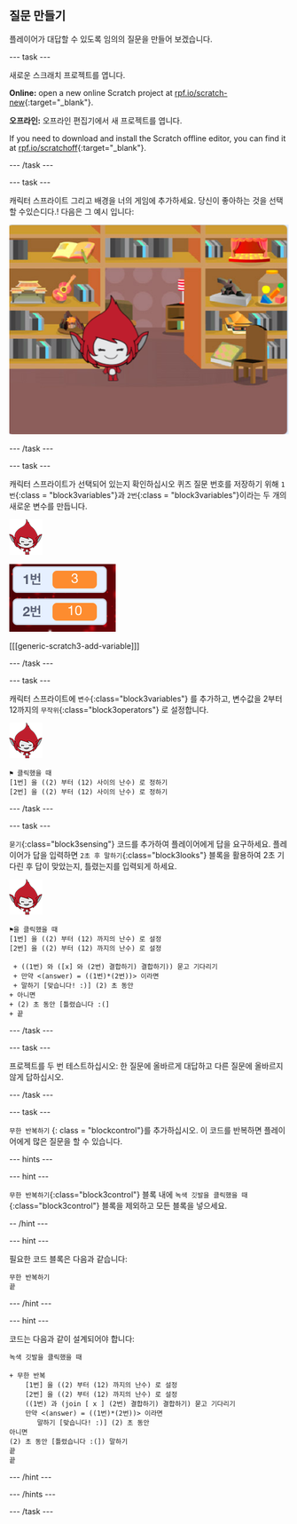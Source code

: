 ## 질문 만들기

플레이어가 대답할 수 있도록 임의의 질문을 만들어 보겠습니다.

\--- task \---

새로운 스크래치 프로젝트를 엽니다.

**Online:** open a new online Scratch project at [rpf.io/scratch-new](https://rpf.io/scratch-new){:target="_blank"}.

**오프라인:** 오프라인 편집기에서 새 프로젝트를 엽니다.

If you need to download and install the Scratch offline editor, you can find it at [rpf.io/scratchoff](https://rpf.io/scratchoff){:target="_blank"}.

\--- /task \---

\--- task \---

캐릭터 스프라이트 그리고 배경을 너의 게임에 추가하세요. 당신이 좋아하는 것을 선택할 수있슨디다.! 다음은 그 예시 입니다:

![스크린샷](images/brain-setting.png)

\--- /task \---

\--- task \---

캐릭터 스프라이트가 선택되어 있는지 확인하십시오 퀴즈 질문 번호를 저장하기 위해 `1번`{:class = "block3variables"}과 `2번`{:class = "block3variables"}이라는 두 개의 새로운 변수를 만듭니다.

![스크린샷](images/giga-sprite.png)

![스크린샷](images/brain-variables.png)

[[[generic-scratch3-add-variable]]]

\--- /task \---

\--- task \---

캐릭터 스프라이트에 `변수`{:class="block3variables"} 를 추가하고, 변수값을 2부터 12까지의 `무작위`{:class="block3operators"} 로 설정합니다.

![스크린샷](images/giga-sprite.png)

```blocks3
⚑ 클릭했을 때
[1번] 을 ((2) 부터 (12) 사이의 난수) 로 정하기
[2번] 을 ((2) 부터 (12) 사이의 난수) 로 정하기
```

\--- /task \---

\--- task \---

`묻기`{:class="block3sensing"} 코드를 추가하여 플레이어에게 답을 요구하세요. 플레이어가 답을 입력하면 `2초 후 말하기`{:class="block3looks"} 블록을 활용하여 2초 기다린 후 답이 맞았는지, 틀렸는지를 입력되게 하세요.

![스크린샷](images/giga-sprite.png)

```blocks3
⚑을 클릭했을 때
[1번] 을 ((2) 부터 (12) 까지의 난수) 로 설정
[2번] 을 ((2) 부터 (12) 까지의 난수) 로 설정

 + ((1번) 와 ([x] 와 (2번) 결합하기) 결합하기)) 묻고 기다리기
 + 만약 <(answer) = ((1번)*(2번))> 이라면
 + 말하기 [맞습니다! :)] (2) 초 동안
+ 아니면
+ (2) 초 동안 [틀렸습니다 :(]
+ 끝
```

\--- /task \---

\--- task \---

프로젝트를 두 번 테스트하십시오: 한 질문에 올바르게 대답하고 다른 질문에 올바르지 않게 답하십시오.

\--- /task \---

\--- task \---

`무한 반복하기` {: class = "blockcontrol"}를 추가하십시오. 이 코드를 반복하면 플레이어에게 많은 질문을 할 수 있습니다.

\--- hints \---

\--- hint \---

`무한 반복하기`{:class="block3control"} 블록 내에 `녹색 깃발을 클릭했을 때`{:class="block3control"} 블록을 제외하고 모든 블록을 넣으세요.

-- /hint \---

\--- hint \---

필요한 코드 블록은 다음과 같습니다:

```blocks3
무한 반복하기
끝
```

\--- /hint \---

\--- hint \---

코드는 다음과 같이 설계되어야 합니다:

```blocks3
녹색 깃발을 클릭했을 때

+ 무한 반복
    [1번] 을 ((2) 부터 (12) 까지의 난수) 로 설정
    [2번] 을 ((2) 부터 (12) 까지의 난수) 로 설정
    ((1번) 과 (join [ x ] (2번) 결합하기) 결합하기) 묻고 기다리기
    만약 <(answer) = ((1번)*(2번))> 이라면
       말하기 [맞습니다! :)] (2) 초 동안
아니면
(2) 초 동안 [틀렸습니다 :(]) 말하기
끝
끝
```

\--- /hint \---

\--- /hints \---

\--- /task \---